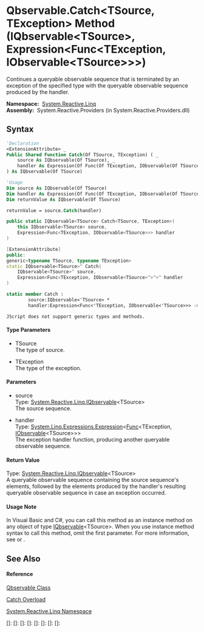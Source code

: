 # Qbservable.Catch\<TSource, TException\> Method (IQbservable\<TSource\>, Expression\<Func\<TException, IObservable\<TSource\>\>\>)

Continues a queryable observable sequence that is terminated by an exception of the specified type with the queryable observable sequence produced by the handler.

**Namespace:**  [System.Reactive.Linq](System.Reactive.Linq\System.Reactive.Linq.md)  
**Assembly:**  System.Reactive.Providers (in System.Reactive.Providers.dll)

## Syntax

```vb
'Declaration
<ExtensionAttribute> _
Public Shared Function Catch(Of TSource, TException) ( _
    source As IQbservable(Of TSource), _
    handler As Expression(Of Func(Of TException, IObservable(Of TSource))) _
) As IQbservable(Of TSource)
```

```vb
'Usage
Dim source As IQbservable(Of TSource)
Dim handler As Expression(Of Func(Of TException, IObservable(Of TSource)))
Dim returnValue As IQbservable(Of TSource)

returnValue = source.Catch(handler)
```

```csharp
public static IQbservable<TSource> Catch<TSource, TException>(
    this IQbservable<TSource> source,
    Expression<Func<TException, IObservable<TSource>>> handler
)
```

```c++
[ExtensionAttribute]
public:
generic<typename TSource, typename TException>
static IQbservable<TSource>^ Catch(
    IQbservable<TSource>^ source, 
    Expression<Func<TException, IObservable<TSource>^>^>^ handler
)
```

```fsharp
static member Catch : 
        source:IQbservable<'TSource> * 
        handler:Expression<Func<'TException, IObservable<'TSource>>> -> IQbservable<'TSource> 
```

```jscript
JScript does not support generic types and methods.
```

#### Type Parameters

- TSource  
  The type of source.

- TException  
  The type of the exception.

#### Parameters

- source  
  Type: [System.Reactive.Linq.IQbservable](IQbservable\IQbservable(TSource).md)\<TSource\>  
  The source sequence.

- handler  
  Type: [System.Linq.Expressions.Expression](https://msdn.microsoft.com/en-us/library/Bb335710)\<[Func](https://msdn.microsoft.com/en-us/library/Bb549151)\<TException, [IObservable](https://msdn.microsoft.com/en-us/library/Dd990377)\<TSource\>\>\>  
  The exception handler function, producing another queryable observable sequence.

#### Return Value

Type: [System.Reactive.Linq.IQbservable](IQbservable\IQbservable(TSource).md)\<TSource\>  
A queryable observable sequence containing the source sequence's elements, followed by the elements produced by the handler's resulting queryable observable sequence in case an exception occurred.

#### Usage Note

In Visual Basic and C\#, you can call this method as an instance method on any object of type [IQbservable](IQbservable\IQbservable(TSource).md)\<TSource\>. When you use instance method syntax to call this method, omit the first parameter. For more information, see [](https://msdn.microsoft.com/en-us/library/Bb384936) or [](https://msdn.microsoft.com/en-us/library/Bb383977).

## See Also

#### Reference

[Qbservable Class](Qbservable\Qbservable.md)

[Catch Overload](Catch\Qbservable.Catch.md)

[System.Reactive.Linq Namespace](System.Reactive.Linq\System.Reactive.Linq.md)

[]: 
[]: 
[]: 
[]: 
[]: 
[]: 
[]: 
[]: 